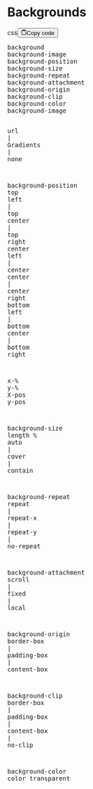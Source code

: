 <h1>Backgrounds</h1>
<div class="code-element"><div class="lang-line"><text>css</text><button class="copy-button" id="code584b" onclick="copyCode(code584, code584b)"><svg stroke="currentColor" fill="none" stroke-width="2" viewBox="0 0 24 24" stroke-linecap="round" stroke-linejoin="round" class="h-4 w-4" height="1em" width="1em" xmlns="http://www.w3.org/2000/svg"><path d="M16 4h2a2 2 0 0 1 2 2v14a2 2 0 0 1-2 2H6a2 2 0 0 1-2-2V6a2 2 0 0 1 2-2h2"></path><rect x="8" y="2" width="8" height="4" rx="1" ry="1"></rect></svg><text>Copy code</text></button></div><div class="code" id="code584"><div class="highlight"><pre><span></span><span class="nt">background</span>
<span class="nt">background-image</span>
<span class="nt">background-position</span>
<span class="nt">background-size</span>
<span class="nt">background-repeat</span>
<span class="nt">background-attachment</span>
<span class="nt">background-origin</span>
<span class="nt">background-clip</span>
<span class="nt">background-color</span>
<span class="nt">background-image</span>

<span class="nt">url</span><span class="w"> </span><span class="o">|</span><span class="w"> </span><span class="nt">Gradients</span><span class="w"> </span><span class="o">|</span><span class="w"> </span><span class="nt">none</span>

<span class="nt">background-position</span>
<span class="w"> </span><span class="nt">top</span><span class="w"> </span><span class="nt">left</span><span class="w">   </span><span class="o">|</span><span class="w">   </span><span class="nt">top</span><span class="w"> </span><span class="nt">center</span><span class="w">  </span><span class="o">|</span><span class="w">   </span><span class="nt">top</span><span class="w"> </span><span class="nt">right</span>
<span class="nt">center</span><span class="w"> </span><span class="nt">left</span><span class="w"> </span><span class="o">|</span><span class="w"> </span><span class="nt">center</span><span class="w"> </span><span class="nt">center</span><span class="w"> </span><span class="o">|</span><span class="w"> </span><span class="nt">center</span><span class="w"> </span><span class="nt">right</span>
<span class="nt">bottom</span><span class="w"> </span><span class="nt">left</span><span class="w"> </span><span class="o">|</span><span class="w"> </span><span class="nt">bottom</span><span class="w"> </span><span class="nt">center</span><span class="w"> </span><span class="o">|</span><span class="w"> </span><span class="nt">bottom</span><span class="w"> </span><span class="nt">right</span>

<span class="nt">x-</span><span class="o">%</span><span class="w"> </span><span class="nt">y-</span><span class="o">%</span>
<span class="nt">X-pos</span><span class="w"> </span><span class="nt">y-pos</span>

<span class="nt">background-size</span>
<span class="nt">length</span>
<span class="o">%</span>
<span class="nt">auto</span><span class="w"> </span><span class="o">|</span><span class="w"> </span><span class="nt">cover</span><span class="w"> </span><span class="o">|</span><span class="w"> </span><span class="nt">contain</span>

<span class="nt">background-repeat</span>
<span class="nt">repeat</span><span class="w"> </span><span class="o">|</span><span class="w"> </span><span class="nt">repeat-x</span><span class="w"> </span><span class="o">|</span><span class="w"> </span><span class="nt">repeat-y</span><span class="w"> </span><span class="o">|</span><span class="w"> </span><span class="nt">no-repeat</span>

<span class="nt">background-attachment</span>
<span class="nt">scroll</span><span class="w"> </span><span class="o">|</span><span class="w"> </span><span class="nt">fixed</span><span class="w"> </span><span class="o">|</span><span class="w"> </span><span class="nt">local</span>

<span class="nt">background-origin</span>
<span class="nt">border-box</span><span class="w"> </span><span class="o">|</span><span class="w"> </span><span class="nt">padding-box</span><span class="w"> </span><span class="o">|</span><span class="w"> </span><span class="nt">content-box</span>

<span class="nt">background-clip</span>
<span class="nt">border-box</span><span class="w"> </span><span class="o">|</span><span class="w"> </span><span class="nt">padding-box</span><span class="w"> </span><span class="o">|</span><span class="w"> </span><span class="nt">content-box</span><span class="w"> </span><span class="o">|</span><span class="w"> </span><span class="nt">no-clip</span>

<span class="nt">background-color</span>
<span class="nt">color</span>
<span class="nt">transparent</span>
</pre></div></div></div>